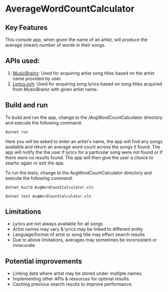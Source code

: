 # AverageWordCountCalculator 

## Key Features

This console app, when given the name of an artist, will produce the average
(mean) number of words in their songs.

## APIs used:
1. [MusicBrainz](https://musicbrainz.org/doc/MusicBrainz_API): Used for acquiring artist song titles based on the artist name provided by user.
2. [Lyrics.ovh](https://lyricsovh.docs.apiary.io/#reference): Used for acquiring song lyrics based on song titles acquired from MusicBrainz with given artist name.

## Build and run

To build and run the app, change to the /AvgWordCountCalculator directory and execute the following command:

`dotnet run`

Here you will be asked to enter an artist's name, the app will find any songs available and return an average word count across the songs it found.
The app will notify the the user if lyrics for a particular song were not found or if there were no results found.
The app will then give the user a choice to searhc again or exit the app.

To run the tests, change to the AvgWordCountCalculator directory and execute the following command:

`dotnet build AvgWordCountCalculator.sln`

`dotnet test AvgWordCountCalculator.sln`

## Limitations

- Lyrics are not always available for all songs
- Artist names may vary & lyrics may be linked to different entity 
- Language/format of artst or song title may effect search results
- Due to above limitations, averages may sometimes be inconsistent or innacurate  

## Potential improvements

- Linking data where artist may be stored under multiple names.  
- Implementing other APIs & resources for optimal results.
- Caching previous search results to improve performance. 

